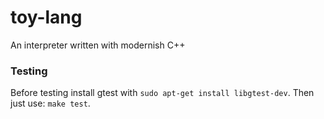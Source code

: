 # toy-lang
An interpreter written with modernish C++

### Testing

Before testing install gtest with ```sudo apt-get install libgtest-dev```.
Then just use: ```make test```.
